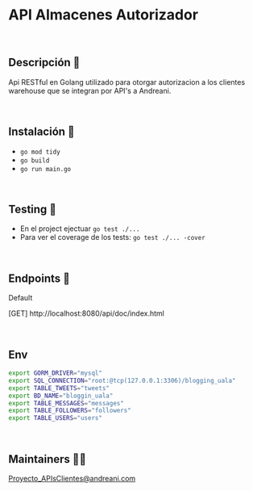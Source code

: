 
# API Almacenes Autorizador
<br/>

## Descripción :memo:

Api RESTful en Golang utilizado para otorgar autorizacion a los clientes warehouse que se integran por API's a Andreani.

<br/>

## Instalación :wrench:

* `go mod tidy`
* `go build`
* `go run main.go`

<br/>

## Testing :triangular_flag_on_post:


* En el project ejectuar `go test ./...`
* Para ver el coverage de los tests: `go test ./... -cover`

<br/>

## Endpoints 🔗

Default

[GET] http://localhost:8080/api/doc/index.html

<br/>

## Env

```sh
export GORM_DRIVER="mysql"
export SQL_CONNECTION="root:@tcp(127.0.0.1:3306)/blogging_uala"
export TABLE_TWEETS="tweets"
export BD_NAME="bloggin_uala"
export TABLE_MESSAGES="messages"
export TABLE_FOLLOWERS="followers"
export TABLE_USERS="users"
```

<br/>

## Maintainers :man_firefighter:

Proyecto_APIsClientes@andreani.com
